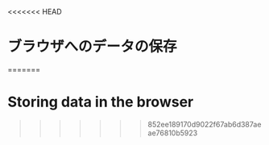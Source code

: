 
<<<<<<< HEAD
# ブラウザへのデータの保存
=======
# Storing data in the browser
>>>>>>> 852ee189170d9022f67ab6d387aeae76810b5923
